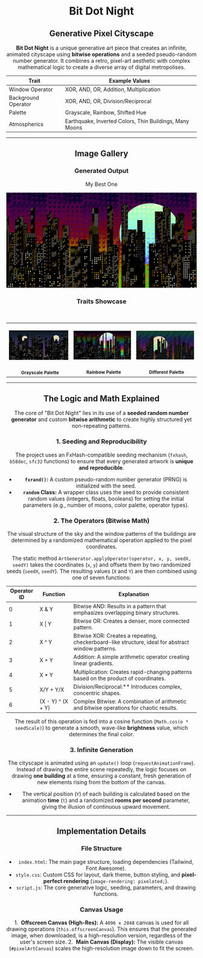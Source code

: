 <div align="center">

# Bit Dot Night

## Generative Pixel Cityscape

**Bit Dot Night** is a unique generative art piece that creates an infinite, animated cityscape using **bitwise operations** and a seeded pseudo-random number generator. It combines a retro, pixel-art aesthetic with complex mathematical logic to create a diverse array of digital metropolises.

<table align="center">
    <thead>
        <tr>
            <th>Trait</th>
            <th>Example Values</th>
        </tr>
    </thead>
    <tbody>
        <tr>
            <td>Window Operator</td>
            <td>XOR, AND, OR, Addition, Multiplication</td>
        </tr>
        <tr>
            <td>Background Operator</td>
            <td>XOR, AND, OR, Division/Reciprocal</td>
        </tr>
        <tr>
            <td>Palette</td>
            <td>Grayscale, Rainbow, Shifted Hue</td>
        </tr>
        <tr>
            <td>Atmospherics</td>
            <td>Earthquake, Inverted Colors, Thin Buildings, Many Moons</td>
        </tr>
    </tbody>
</table>

</div>

---

<div align="center">

## Image Gallery

### Generated Output

My Best One

![My Best Generation](bit-dot-city-20250713-201426.png)

### Traits Showcase

<table width="100%" align="center">
  <tr>
    <td align="center">
      <img src="bit-dot-city-20250713-200212.png" alt="Grayscale City Trait" width="250"/>
      <br>
      <sub><b>Grayscale Palette</b></sub>
    </td>
    <td align="center">
      <img src="bit-dot-city-20250713-201438.png" alt="Grayscale City Trait" width="250"/>
      <br>
      <sub><b>Rainbow Palette</b></sub>
    </td>
    <td align="center">
      <img src="bit-dot-city-20250713-200218.png" alt="Grayscale City Trait" width="250"/>
      <br>
      <sub><b>Different Palette</b></sub>
    </td>
  </tr>
</table>

</div>

---

<div align="center">

## The Logic and Math Explained

The core of "Bit Dot Night" lies in its use of a **seeded random number generator** and custom **bitwise arithmetic** to create highly structured yet non-repeating patterns.

### 1. Seeding and Reproducibility

The project uses an FxHash-compatible seeding mechanism (`fxhash`, `b58dec`, `sfc32` functions) to ensure that every generated artwork is **unique and reproducible**.

* **`fxrand()`:** A custom pseudo-random number generator (PRNG) is initialized with the seed.
* **`random` Class:** A wrapper class uses the seed to provide consistent random values (integers, floats, booleans) for setting the initial parameters (e.g., number of moons, color palette, operator types).

### 2. The Operators (Bitwise Math)

The visual structure of the sky and the window patterns of the buildings are determined by a randomized mathematical operation applied to the pixel coordinates.

The static method `ArtGenerator.applyOperator(operator, x, y, seedX, seedY)` takes the coordinates (`x`, `y`) and offsets them by two randomized seeds (`seedX`, `seedY`). The resulting values (`X` and `Y`) are then combined using one of seven functions:

<table align="center">
    <thead>
        <tr>
            <th>Operator ID</th>
            <th>Function</th>
            <th>Explanation</th>
        </tr>
    </thead>
    <tbody>
        <tr>
            <td>0</td>
            <td>X & Y</td>
            <td>Bitwise AND: Results in a pattern that emphasizes overlapping binary structures.</td>
        </tr>
        <tr>
            <td>1</td>
            <td>X | Y</td>
            <td>Bitwise OR: Creates a denser, more connected pattern.</td>
        </tr>
        <tr>
            <td>2</td>
            <td>X ^ Y</td>
            <td>Bitwise XOR: Creates a repeating, checkerboard-like structure, ideal for abstract window patterns.</td>
        </tr>
        <tr>
            <td>3</td>
            <td>X + Y</td>
            <td>Addition: A simple arithmetic operator creating linear gradients.</td>
        </tr>
        <tr>
            <td>4</td>
            <td>X * Y</td>
            <td>Multiplication: Creates rapid-changing patterns based on the product of coordinates.</td>
        </tr>
        <tr>
            <td>5</td>
            <td>X/Y + Y/X</td>
            <td>Division/Reciprocal:** Introduces complex, concentric shapes.</td>
        </tr>
        <tr>
            <td>6</td>
            <td>(X - Y) ^ (X + Y)</td>
            <td>Complex Bitwise: A combination of arithmetic and bitwise operations for chaotic results.</td>
        </tr>
    </tbody>
</table>

The result of this operation is fed into a cosine function (`Math.cos(o * seedScale)`) to generate a smooth, wave-like **brightness** value, which determines the final color.

### 3. Infinite Generation

The cityscape is animated using an `update()` loop (`requestAnimationFrame`). Instead of drawing the entire scene repeatedly, the logic focuses on drawing **one building** at a time, ensuring a constant, fresh generation of new elements rising from the bottom of the canvas.

* The vertical position (`Y`) of each building is calculated based on the animation **time** (`t`) and a randomized **rooms per second** parameter, giving the illusion of continuous upward movement.

</div>

---

<div align="center">

## Implementation Details

### File Structure

* `index.html`: The main page structure, loading dependencies (Tailwind, Font Awesome).
* `style.css`: Custom CSS for layout, dark theme, button styling, and **pixel-perfect rendering** (`image-rendering: pixelated;`).
* `script.js`: The core generative logic, seeding, parameters, and drawing functions.

### Canvas Usage

1.  **Offscreen Canvas (High-Res):** A `4096 x 2048` canvas is used for all drawing operations (`this.offscreenCanvas`). This ensures that the generated image, when downloaded, is a high-resolution version, regardless of the user's screen size.
2.  **Main Canvas (Display):** The visible canvas (`#pixelArtCanvas`) scales the high-resolution image down to fit the screen.

</div>
